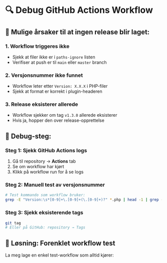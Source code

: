 # 🔍 Debug GitHub Actions Workflow

## 🚨 Mulige årsaker til at ingen release blir laget:

### 1. **Workflow triggeres ikke**
- Sjekk at filer ikke er i `paths-ignore` listen
- Verifiser at push er til `main` eller `master` branch

### 2. **Versjonsnummer ikke funnet**
- Workflow leter etter `Version: X.X.X` i PHP-filer
- Sjekk at format er korrekt i plugin-headeren

### 3. **Release eksisterer allerede**
- Workflow sjekker om tag `v1.3.0` allerede eksisterer
- Hvis ja, hopper den over release-opprettelse

## 🔧 Debug-steg:

### Steg 1: Sjekk GitHub Actions logs
1. Gå til repository → **Actions** tab
2. Se om workflow har kjørt
3. Klikk på workflow run for å se logs

### Steg 2: Manuell test av versjonsnummer
```bash
# Test kommando som workflow bruker:
grep -E "Version:\s*[0-9]+\.[0-9]+(\.[0-9]+)?" *.php | head -1 | grep -oE "[0-9]+\.[0-9]+(\.[0-9]+)?"
```

### Steg 3: Sjekk eksisterende tags
```bash
git tag
# Eller på GitHub: repository → Tags
```

## 🚀 Løsning: Forenklet workflow test

La meg lage en enkel test-workflow som alltid kjører: